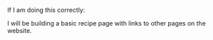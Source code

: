 If I am doing this correctly:

I will be building a basic recipe page with links to other pages on the website.

